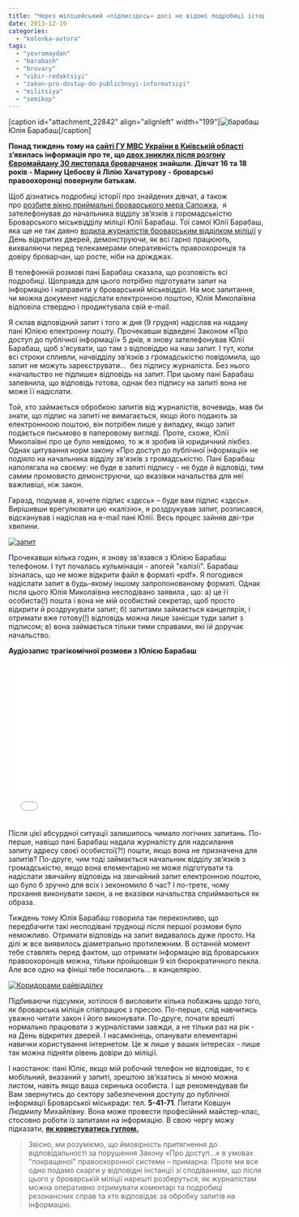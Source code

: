 ```yaml
---
title: "Через міліцейський «підписздєсь» досі не відомі подробиці історії про знайдених броварчанок"
date: 2013-12-19
categories: 
  - "kolonka-avtora"
tags: 
  - "yevromaydan"
  - "barabash"
  - "brovary"
  - "vibir-redaktsiyi"
  - "zakon-pro-dostup-do-publichnoyi-informatsiyi"
  - "militsiya"
  - "semikop"
---
```


\[caption id="attachment\_22842" align="alignleft" width="199"\]![барабаш](https://mpz.brovary.org/wp-content/uploads/2013/12/barabash.jpg) Юлія Барабаш\[/caption\]

**Понад тиждень тому на [сайті ГУ МВС України в Київській області](http://mvs.gov.ua/mvs/control/kyivska/uk/publish/article/94975) з’явилась інформація про те, що [двох зниклих після розгону Євромайдану 30 листопада броварчанок](https://mpz.brovary.org/sered-zniklih-bezvisti-pislya-rozgonu-yevromaydanu-dvi-brovarchanki/) знайшли. Дівчат 16 та 18 років - Марину Цебоєву й Лілію Хачатурову - броварські правоохоронці повернули батькам.**

Щоб дізнатись подробиці історії про знайдених дівчат, а також про [розбите вікно приймальні броварського мера Сапожка](https://mpz.brovary.org/sogodni-vnochi-htos-rozbiv-vikno-u-kabineti-mera-brovariv-sapozhka/),  я зателефонував до начальника відділу зв’язків з горомадськістю Броварського міськвідділу міліції Юлії Барабаш. Тої самої Юлії Барабаш, яка ще не так давно [водила журналістів броварським відділком міліції](https://mpz.brovary.org/brovarski-strazhi-poryadku-proveli-gromadskist-ta-zmi-koridorami-rayviddilku/) у День відкритих дверей, демонструючи, як всі гарно працюють, вихваляючи перед телекамерами оперативність правоохоронців та довіру броварчан, що росте, ніби на дріжджах.

В телефонній розмові пані Барабаш сказала, що розповість всі подробиці. Щоправда для цього потрібно підготувати запит на інформацію і направити у броварський міськвідділ. На моє запитання, чи можна документ надіслати електронною поштою, Юлія Миколаївна відповіла ствердно і продиктувала свій e-mail.

Я склав відповідний запит і того ж дня (9 грудня) надіслав на надану пані Юлією електронну пошту. Прочекавши відведені Законом «Про доступ до публічної інформації» 5 днів, я знову зателефонував Юлії Барабаш, щоб з'ясувати, що там з відповіддю на наш запит. І тут, коли всі строки спливли, начвідділу зв’язків з громадськістю повідомила, що запит не можуть зареєструвати...  без підпису журналіста. Без нього «начальство не підпише» відповідь на запит. При цьому пані Барабаш запевнила, що відповідь готова, однак без підпису на запиті вона не може її надіслати.

Той, хто займається обробкою запитів від журналістів, вочевидь, мав би знати, що підпис на запиті не вимагається, якщо його подають за електронноою поштою, він потрібен лише у випадку, якщо запит подається письмово в паперовому вигляді. Проте, схоже, Юлії Миколаївні про це було невідомо, то ж я зробив їй юридичний лікбез. Однак цитування норм закону «Про доступ до публічної інформації» не подіяло на начальника відділу зв'язків з громадськістю. Пані Барабаш наполягала на своєму: не буде в запиті підпису - не буде й відповіді, тим самим промовисто демонструючи, що вказівки начальства для неї важливіші, ніж закон.

Гаразд, подумав я, хочете підпис «здєсь» – буде вам підпис «здєсь». Вирішивши врегулювати цю «калізію», я роздрукував запит, розписався, відсканував і надіслав на e-mail пані Юлії. Весь процес зайняв дві-три хвилини.

[![запит](https://mpz.brovary.org/wp-content/uploads/2013/12/zapit.jpg)](https://mpz.brovary.org/wp-content/uploads/2013/12/zapit.jpg)

Прочекавши кілька годин, я знову зв'язався з Юлією Барабаш телефоном. І тут почалась кульмінація - апогей "калізії". Барабаш зізналась, що не може відкрити файл в форматі «pdf». Я погодився надіслати запит в будь-якому іншому запропонованому форматі. Однак після цього Юлія Миколаївна несподівано заявила , що: а) це її особиста(!) пошта і вона не мій особистий секретар, щоб просто відкрити й роздрукувати запит; б) запитами займається канцелярія, і отримати вже готову(!) відповідь можна лише занісши туди запит з підписом; в) вона займається тільки тими справами, які їй доручає начальство.

**Аудіозапис трагікомічної розмови з Юлією Барабаш**

<iframe src="//www.youtube.com/embed/WUVZqoxR2gs" height="315" width="560" allowfullscreen frameborder="0"></iframe>

Після цієї абсурдної ситуації залишилось чимало логічних запитань. По-перше, навіщо пані Барабаш надала журналісту для надсилання запиту адресу своєї особистої(?!) пошти, якщо вона не призначена для запитів? По-друге, чим тоді займається начальник відділу зв’язків з громадськістю, якщо вона елементарно не може підготувати та надіслати звичайну відповідь на звичайний запит електронною поштою, що було б зручно для всіх і зекономило б час? І по-третє, чому прохання виконувати закон, а не вказівки начальства сприймаються як образа.

Тиждень тому Юлія Барабаш говорила так переконливо, що передбачити такі несподівані труднощі після першої розмови було неможливо. Отримати відповідь на запит видавалось дуже просто. На ділі ж все виявилось діаметрально протилежним. В останній момент тебе ставлять перед фактом, що отримати інформацію від броварських правоохоронців можна, тільки пройшовши 9 кіл бюрократичного пекла. Але все одно на фініші тебе посилають… в канцелярію.

[![Коридорами райвідділку](https://mpz.brovary.org/wp-content/uploads/2013/12/Koridorami-rayviddilku.jpg)](https://mpz.brovary.org/wp-content/uploads/2013/12/Koridorami-rayviddilku.jpg)

Підбиваючи підсумки, хотілося б висловити кілька побажань щодо того, як броварська міліція співпрацює з пресою. По-перше, слід навчитись уважно читати закон і його виконувати. По-друге, почати врешті нормально працювати з журналістами завжди, а не тільки раз на рік - на День відкритих дверей. І насамкінець, опанувати елементарні навички користування інтернетом. Це ж лише у ваших інтересах - лише так можна підняти рівень довіри до міліції.

І наостанок: пані Юліє, якщо мій робочий телефон не відповідає, то є мобільний, вказаний у запиті, зрештою зв’язатись зі мною можна листом, навіть якщо ваша скринька особиста. І ще рекомендував би Вам звернутись до сектору забезпечення доступу до публічної інформації Броварської міськради: тел. **5-41-71**. Питати Ковшун Людмилу Михайлівну. Вона може провести професійний майстер-клас, стосовно роботи із запитами на інформацію. В свою чергу можу підказати, **[як користуватись гуглом.](http://google.gik-team.com/?q=%D0%B2%D1%96%D0%B4%D0%BA%D1%80%D0%B8%D1%82%D0%B8+%D0%BF%D0%B4%D1%84+%D1%84%D0%B0%D0%B9%D0%BB)**

> Звісно, ми розуміємо, що ймовірність притягнення до відповідальності за порушення Закону «Про доступ…» в умовах "покращеної" правоохоронної системи – примарна. Проте ми все одно подамо скарги у відповідні інстанції зі сподіванням, що після цього у броварській міліції нарешті розберуться, як журналістам можна оперативно отримувати коментарі та подробиці резонансних справ та хто відповідає за обробку запитів на інформацію.
